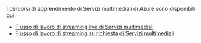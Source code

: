 I percorsi di apprendimento di Servizi multimediali di Azure sono disponibili qui:

* [Flusso di lavoro di streaming live di Servizi multimediali](https://azure.microsoft.com/documentation/learning-paths/media-services-streaming-live/)
* [Flusso di lavoro di streaming su richiesta di Servizi multimediali](https://azure.microsoft.com/documentation/learning-paths/media-services-streaming-on-demand/)
